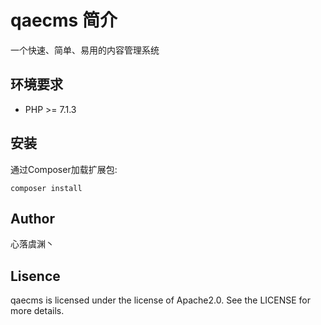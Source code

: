 
# qaecms  简介
一个快速、简单、易用的内容管理系统


## 环境要求
- PHP >= 7.1.3


## 安装
通过Composer加载扩展包:
```
composer install
```

## Author
心落虞渊丶

## Lisence
qaecms is licensed under the license of Apache2.0. See the LICENSE for more details.
